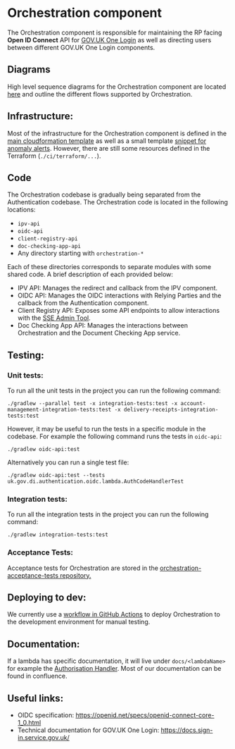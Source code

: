 # Orchestration component

The Orchestration component is responsible for maintaining the RP facing **Open ID Connect** API for [GOV.UK One Login](https://sign-in.service.gov.uk/) as well as directing users between different GOV.UK One Login components.

## Diagrams

High level sequence diagrams for the Orchestration component are located [here](../../docs/diagrams/orchestration) and outline the different flows supported by Orchestration.

## Infrastructure:

Most of the infrastructure for the Orchestration component is defined in the [main cloudformation template](../../template.yaml) as well as a small template [snippet for anomaly alerts](../../orchestration-canary-alarms.template.yaml). However, there are still some resources defined in the Terraform (`./ci/terraform/...`).

## Code

The Orchestration codebase is gradually being separated from the Authentication codebase. The Orchestration code is located in the following locations:

- `ipv-api`
- `oidc-api`
- `client-registry-api`
- `doc-checking-app-api`
- Any directory starting with `orchestration-*`

Each of these directories corresponds to separate modules with some shared code. A brief description of each provided below:

- IPV API: Manages the redirect and callback from the IPV component.
- OIDC API: Manages the OIDC interactions with Relying Parties and the callback from the Authentication component.
- Client Registry API: Exposes some API endpoints to allow interactions with the [SSE Admin Tool](https://github.com/govuk-one-login/onboarding-self-service-experience).
- Doc Checking App API: Manages the interactions between Orchestration and the Document Checking App service.

## Testing:

### Unit tests:

To run all the unit tests in the project you can run the following command:

```shell
./gradlew --parallel test -x integration-tests:test -x account-management-integration-tests:test -x delivery-receipts-integration-tests:test
```

However, it may be useful to run the tests in a specific module in the codebase. For example the following command runs the tests in `oidc-api`:

```shell
./gradlew oidc-api:test
```

Alternatively you can run a single test file:

```shell
./gradlew oidc-api:test --tests uk.gov.di.authentication.oidc.lambda.AuthCodeHandlerTest
```

### Integration tests:

To run all the integration tests in the project you can run the following command:

```shell
./gradlew integration-tests:test
```

### Acceptance Tests:

Acceptance tests for Orchestration are stored in the [orchestration-acceptance-tests repository.](https://github.com/govuk-one-login/orchestration-acceptance-tests)

## Deploying to dev:

We currently use a [workflow in GitHub Actions](../../.github/workflows/deploy-orch-dev.yml) to deploy Orchestration to the development environment for manual testing.

## Documentation:

If a lambda has specific documentation, it will live under `docs/<lambdaName>` for example the [Authorisation Handler](../../oidc-api/docs/AuthorisationHandler.md).
Most of our documentation can be found in confluence.

## Useful links:

- OIDC specification: https://openid.net/specs/openid-connect-core-1_0.html
- Technical documentation for GOV.UK One Login: https://docs.sign-in.service.gov.uk/
